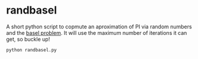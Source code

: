 # randbasel
A short python script to copmute an aproximation of PI via random numbers and the [basel problem](https://plus.maths.org/content/basel-problem).
It will use the maximum number of iterations it can get, so buckle up!

`python randbasel.py`
